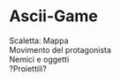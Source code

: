 # Ascii-Game
Scaletta: 
Mappa <br/>
Movimento del protagonista <br/>
Nemici e oggetti <br/>
?Proiettili?
